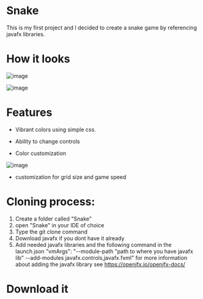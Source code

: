 # Snake
This is my first project and I decided to create a snake game by referencing javafx libraries.
# How it looks
![image](https://user-images.githubusercontent.com/114988369/212557429-ac87cc1a-7b00-4176-9c1d-6006a4ccb039.png)

![image](https://user-images.githubusercontent.com/114988369/212557309-2c508682-4c23-4604-bf0f-983477112e0a.png)
# Features
* Vibrant colors using simple css.
* Ability to change controls

* Color customization

![image](https://user-images.githubusercontent.com/114988369/212557413-9fc43a6b-234c-49cb-99d9-234c5c61079f.png)
* customization for grid size and game speed
# Cloning process:
1. Create a folder called "Snake"
2. open "Snake" in your IDE of choice
3. Type the git clone command
4. Download javafx if you dont have it already
5. Add needed javafx libraries and the following command in the launch.json
"vmArgs": "--module-path "path to where you have javafx lib" --add-modules javafx.controls,javafx.fxml"
 for more information about adding the javafx library see https://openjfx.io/openjfx-docs/
# Download it
<Link>
